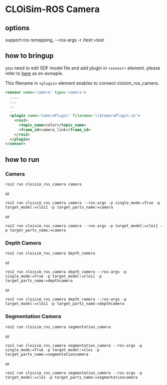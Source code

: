 # CLOiSim-ROS Camera

## options

support ros remapping, --ros-args -r /test:=test

## how to bringup

you need to edit SDF model file and add plugin in `<sensor>` element. please refer to [here](https://github.com/lge-ros2/sample_resources/blob/2077dfaaf7248d0a930f814db23b1c17f3e79b8c/models/robot_camera/model.sdf#L70) as en exmaple.

This filename in `<plugin>` element enables to connect cloisim_ros_camera.

```xml
<sensor name='camera' type='camera'>
  ....
  ...
  ..
  .
  <plugin name='CameraPlugin' filename='libCameraPlugin.so'>
    <ros2>
      <topic_name>color</topic_name>
      <frame_id>camera_link</frame_id>
    </ros2>
  </plugin>
</sensor>
```

## how to run

### Camera

```shell
ros2 run cloisim_ros_camera camera
```

or

```shell
ros2 run cloisim_ros_camera camera --ros-args -p single_mode:=True -p target_model:=cloi1 -p target_parts_name:=camera
```

or

```shell
ros2 run cloisim_ros_camera camera --ros-args -p target_model:=cloi1 -p target_parts_name:=camera
```

### Depth Camera

```shell
ros2 run cloisim_ros_camera depth_camera
```

or

```shell
ros2 run cloisim_ros_camera depth_camera --ros-args -p single_mode:=True -p target_model:=cloi1 -p target_parts_name:=depthcamera
```

or

```shell
ros2 run cloisim_ros_camera depth_camera --ros-args -p target_model:=cloi1 -p target_parts_name:=depthcamera
```

### Segmentation Camera

```shell
ros2 run cloisim_ros_camera segmentation_camera
```

or

```shell
ros2 run cloisim_ros_camera segmentation_camera --ros-args -p single_mode:=True -p target_model:=cloi -p target_parts_name:=segmentationcamera
```

or

```shell
ros2 run cloisim_ros_camera segmentation_camera --ros-args -p target_model:=cloi -p target_parts_name:=segmentationcamera
```
